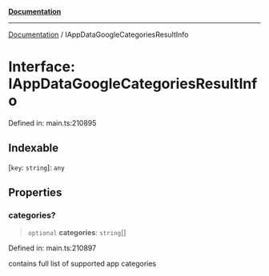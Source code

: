 [**Documentation**](../README.md)

***

[Documentation](../README.md) / IAppDataGoogleCategoriesResultInfo

# Interface: IAppDataGoogleCategoriesResultInfo

Defined in: main.ts:210895

## Indexable

\[`key`: `string`\]: `any`

## Properties

### categories?

> `optional` **categories**: `string`[]

Defined in: main.ts:210897

contains full list of supported app categories
